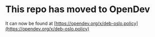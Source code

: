 # This repo has moved to OpenDev

It can now be found at [https://opendev.org/x/deb-oslo.policy](https://opendev.org/x/deb-oslo.policy)
